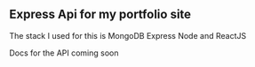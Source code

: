 ## Express Api for my portfolio site

The stack I used for this is MongoDB Express Node and ReactJS

Docs for the API coming soon
